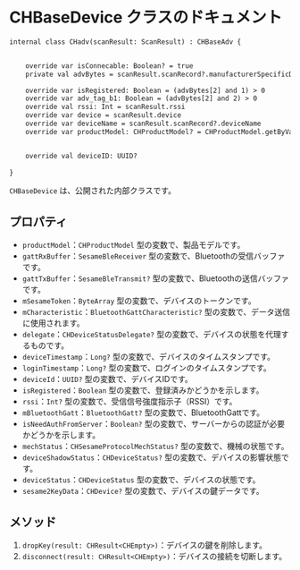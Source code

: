 # CHBaseDevice クラスのドキュメント
```svg
internal class CHadv(scanResult: ScanResult) : CHBaseAdv {


    override var isConnecable: Boolean? = true
    private val advBytes = scanResult.scanRecord?.manufacturerSpecificData?.valueAt(0)!!

    override var isRegistered: Boolean = (advBytes[2] and 1) > 0
    override var adv_tag_b1: Boolean = (advBytes[2] and 2) > 0
    override val rssi: Int = scanResult.rssi
    override var device = scanResult.device
    override var deviceName = scanResult.scanRecord?.deviceName
    override var productModel: CHProductModel? = CHProductModel.getByValue(advBytes.copyOfRange(0, 1).toBigLong().toInt())


    override val deviceID: UUID?
        
}

```
`CHBaseDevice` は、公開された内部クラスです。

## プロパティ

- `productModel`：`CHProductModel` 型の変数で、製品モデルです。
- `gattRxBuffer`：`SesameBleReceiver` 型の変数で、Bluetoothの受信バッファです。
- `gattTxBuffer`：`SesameBleTransmit?` 型の変数で、Bluetoothの送信バッファです。
- `mSesameToken`：`ByteArray` 型の変数で、デバイスのトークンです。
- `mCharacteristic`：`BluetoothGattCharacteristic?` 型の変数で、データ送信に使用されます。
- `delegate`：`CHDeviceStatusDelegate?` 型の変数で、デバイスの状態を代理するものです。
- `deviceTimestamp`：`Long?` 型の変数で、デバイスのタイムスタンプです。
- `loginTimestamp`：`Long?` 型の変数で、ログインのタイムスタンプです。
- `deviceId`：`UUID?` 型の変数で、デバイスIDです。
- `isRegistered`：`Boolean` 型の変数で、登録済みかどうかを示します。
- `rssi`：`Int?` 型の変数で、受信信号強度指示子（RSSI）です。
- `mBluetoothGatt`：`BluetoothGatt?` 型の変数で、BluetoothGattです。
- `isNeedAuthFromServer`：`Boolean?` 型の変数で、サーバーからの認証が必要かどうかを示します。
- `mechStatus`：`CHSesameProtocolMechStatus?` 型の変数で、機械の状態です。
- `deviceShadowStatus`：`CHDeviceStatus?` 型の変数で、デバイスの影響状態です。
- `deviceStatus`：`CHDeviceStatus` 型の変数で、デバイスの状態です。
- `sesame2KeyData`：`CHDevice?` 型の変数で、デバイスの鍵データです。

## メソッド

1. `dropKey(result: CHResult<CHEmpty>)`：デバイスの鍵を削除します。
2. `disconnect(result: CHResult<CHEmpty>)`：デバイスの接続を切断します。
